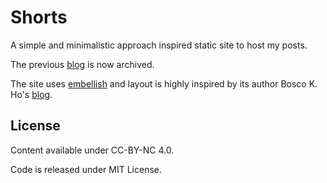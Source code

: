 Shorts
======

A simple and minimalistic approach inspired static site to host my posts.

The previous [blog](https://vivekiitkgp.github.io/old) is now archived.

The site uses [embellish](https://boscoh.github.io/embellish/#header1) and
layout is highly inspired by its author Bosco K. Ho's
[blog](http://boscoh.com/).

License
-------

Content available under CC-BY-NC 4.0.

Code is released under MIT License.
